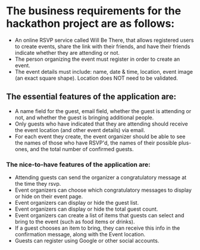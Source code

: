 # The business requirements for the hackathon project are as follows:

- An online RSVP service called Will Be There, that allows registered users to create events, share the link with their friends, and have their friends indicate whether they are attending or not.
- The person organizing the event must register in order to create an event.
- The event details must include: name, date & time, location, event image (an exact square shape). Location does NOT need to be validated.

## The essential features of the application are:

- A name field for the guest, email field, whether the guest is attending or not, and whether the guest is bringing additional people.
- Only guests who have indicated that they are attending should receive the event location (and other event details) via email.
- For each event they create, the event organizer should be able to see the names of those who have RSVP'd, the names of their possible plus-ones, and the total number of confirmed guests.

### The nice-to-have features of the application are:

- Attending guests can send the organizer a congratulatory message at the time they rsvp.
- Event organizers can choose which congratulatory messages to display or hide on their event page.
- Event organizers can display or hide the guest list.
- Event organizers can display or hide the total guest count.
- Event organizers can create a list of items that guests can select and bring to the event (such as food items or drinks).
- If a guest chooses an item to bring, they can receive this info in the confirmation message, along with the Event location.
- Guests can register using Google or other social accounts.